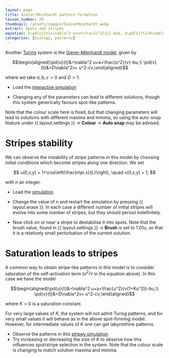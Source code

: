 ```yaml
---
layout: page
title: Gierer–Meinhardt pattern formation
lesson_number: 70
thumbnail: /assets/images/GiererMeinhardt.webp
extract: Spots and stripes
equation: $\pd{u}{t}=\nabla^2 u+a+\frac{u^2}{v}-bu$, $\pd{v}{t}=D\nabla^2v+ u^2-cv$
categories: [biology, patterns]
---
```

Another [Turing](https://en.wikipedia.org/wiki/Turing_pattern) system is the [Gierer–Meinhardt model](https://www.scholarpedia.org/article/Gierer-Meinhardt_model), given by 

$$\begin{aligned}\pd{u}{t}&=\nabla^2 u+a+\frac{u^2}{v}-bu,\\ \pd{v}{t}&=D\nabla^2v+ u^2-cv,\end{aligned}$$

where we take $a,b,c>0$ and $D>1$.

* Load the [interactive simulation](/sim/?preset=GiererMeinhardt)

* Changing any of the parameters can lead to different solutions, though this system generically favours spot-like patterns.

Note that the colour scale here is fixed, but that changing parameters will lead to solutions with different maxima and minima, so using the auto-snap feature under <span class='click_sequence'>{{ layout.settings }} → **Colour** → **Auto snap**</span> may be advised.

# Stripes stability

We can observe the instability of stripe patterns in this model by choosing initial conditions which become stripes along one direction. We set

$$
u(0,x,y) = 1+\cos\left(\frac{n\pi x}{L}\right), \quad v(0,x,y) = 1,
$$

with $n$ an integer. 

* Load the [simulation](/sim/?preset=GiererMeinhardtStripeICs)

* Change the value of $n$ and restart the simulation by pressing {{ layout.erase }}. In each case a different number of initial stripes will evolve into some number of stripes, but they should persist indefinitely.

* Now click on or near a stripe to destabilise it into spots. Note that the brush value, found in <span class='click_sequence'>{{ layout.settings }} → **Brush**</span> is set to $1.01u$, so that it is a relatively small perturbation of the current solution. 

# Saturation leads to stripes

A common way to obtain stripe-like patterns in this model is to consider saturation of the self-activation term ($u^2/v$ in the equation above). In this case we have the model

$$\begin{aligned}\pd{u}{t}&=\nabla^2 u+a+\frac{u^2}{v(1+Ku^2)}-bu,\\ \pd{v}{t}&=D\nabla^2v+ u^2-cv,\end{aligned}$$

where $K>0$ is a saturation constant. 

For very large values of $K$, the system will not admit Turing patterns, and for very small values it will behave as in the above spot-forming model. However, for intermediate values of $K$ one can get labyrinthine patterns.

* Observe the patterns in this [stripey simulation](/sim/?preset=GiererMeinhardtStripes)
* Try increasing or decreasing the size of $K$ to observe how this influences spot/stripe selection in the system. Note that the colour scale is changing to match solution maxima and minima.
